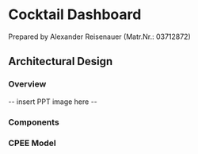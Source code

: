 # Cocktail Dashboard

Prepared by Alexander Reisenauer (Matr.Nr.: 03712872)

## Architectural Design

### Overview

-- insert PPT image here -- 

### Components

### CPEE Model
